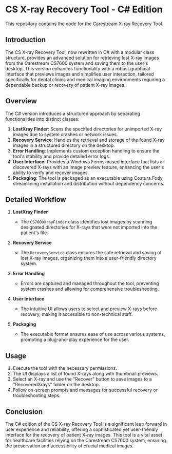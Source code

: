 # CS X-ray Recovery Tool - C# Edition
This repository contains the code for the Carestream X-ray Recovery Tool.

## Introduction

The CS X-ray Recovery Tool, now rewritten in C# with a modular class structure, provides an advanced solution for retrieving lost X-ray images from the Carestream CS7600 system and saving them to the user's desktop. This version enhances functionality with a robust graphical interface that previews images and simplifies user interaction, tailored specifically for dental clinics and medical imaging environments requiring a dependable backup or recovery of patient X-ray images.

## Overview

The C# version introduces a structured approach by separating functionalities into distinct classes:

1. **LostXray Finder**: Scans the specified directories for unimported X-ray images due to system crashes or network issues.
2. **Recovery Service**: Handles the retrieval and storage of the found X-ray images in a structured directory on the desktop.
3. **Error Handling**: Implements custom exception handling to ensure the tool's stability and provide detailed error logs.
4. **User Interface**: Provides a Windows Forms-based interface that lists all discovered X-rays with an image preview feature, enhancing the user's ability to verify and recover images.
5. **Packaging**: The tool is packaged as an executable using Costura.Fody, streamlining installation and distribution without dependency concerns.

## Detailed Workflow

1. **LostXray Finder**
   - The `CS7600XrayFinder` class identifies lost images by scanning designated directories for X-rays that were not imported into the patient's file.

2. **Recovery Service**
   - The `RecoveryService` class ensures the safe retrieval and saving of lost X-ray images, organizing them into a user-friendly directory system.

3. **Error Handling**
   - Errors are captured and managed throughout the tool, preventing system crashes and allowing for comprehensive troubleshooting.

4. **User Interface**
   - The intuitive UI allows users to select and preview X-rays before recovery, making it accessible to non-technical staff.

5. **Packaging**
   - The executable format ensures ease of use across various systems, promoting a plug-and-play experience for the user.

## Usage

1. Execute the tool with the necessary permissions.
2. The UI displays a list of found X-rays along with thumbnail previews.
3. Select an X-ray and use the "Recover" button to save images to a "RecoveredXrays" folder on the desktop.
4. Follow on-screen prompts and messages for successful recovery or troubleshooting steps.

## Conclusion

The C# edition of the CS X-ray Recovery Tool is a significant leap forward in user experience and reliability, offering a sophisticated yet user-friendly interface for the recovery of patient X-ray images. This tool is a vital asset for healthcare facilities relying on the Carestream CS7600 system, ensuring the preservation and accessibility of crucial medical images.
